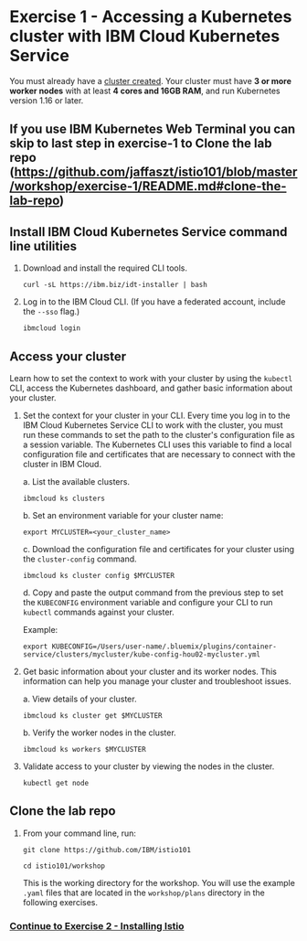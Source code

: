 # Exercise 1 - Accessing a Kubernetes cluster with IBM Cloud Kubernetes Service

You must already have a [cluster created](https://cloud.ibm.com/docs/containers?topic=containers-clusters#clusters_standard). Your cluster must have **3 or more worker nodes** with at least **4 cores and 16GB RAM**, and run Kubernetes version 1.16 or later.

## If you use IBM Kubernetes Web Terminal you can skip to last step in exercise-1 to Clone the lab repo (https://github.com/jaffaszt/istio101/blob/master/workshop/exercise-1/README.md#clone-the-lab-repo)



## Install IBM Cloud Kubernetes Service command line utilities

1.  Download and install the required CLI tools.

    ```shell
    curl -sL https://ibm.biz/idt-installer | bash
    ```

2.  Log in to the IBM Cloud CLI. (If you have a federated account, include the `--sso` flag.)

    ```shell
    ibmcloud login
    ```

## Access your cluster
Learn how to set the context to work with your cluster by using the `kubectl` CLI, access the Kubernetes dashboard, and gather basic information about your cluster.

1.  Set the context for your cluster in your CLI. Every time you log in to the IBM Cloud Kubernetes Service CLI to work with the cluster, you must run these commands to set the path to the cluster's configuration file as a session variable. The Kubernetes CLI uses this variable to find a local configuration file and certificates that are necessary to connect with the cluster in IBM Cloud.

    a. List the available clusters.

    ```shell
    ibmcloud ks clusters
    ```

    b. Set an environment variable for your cluster name:

    ```shell
    export MYCLUSTER=<your_cluster_name>
    ```

    c. Download the configuration file and certificates for your cluster using the `cluster-config` command.

    ```shell
    ibmcloud ks cluster config $MYCLUSTER
    ```

    d. Copy and paste the output command from the previous step to set the `KUBECONFIG` environment variable and configure your CLI to run `kubectl` commands against your cluster.

    Example:
    ```shell
    export KUBECONFIG=/Users/user-name/.bluemix/plugins/container-service/clusters/mycluster/kube-config-hou02-mycluster.yml
    ```

2.  Get basic information about your cluster and its worker nodes. This information can help you manage your cluster and troubleshoot issues.

    a.  View details of your cluster.

    ```shell
    ibmcloud ks cluster get $MYCLUSTER
    ```

    b.  Verify the worker nodes in the cluster.

    ```shell
    ibmcloud ks workers $MYCLUSTER
    ```

3.  Validate access to your cluster by viewing the nodes in the cluster.

    ```shell
    kubectl get node
    ```

## Clone the lab repo

1. From your command line, run:

    ```shell
    git clone https://github.com/IBM/istio101

    cd istio101/workshop
    ```

    This is the working directory for the workshop. You will use the example `.yaml` files that are located in the `workshop/plans` directory in the following exercises.

### [Continue to Exercise 2 - Installing Istio](../exercise-2/README.md)

